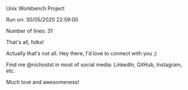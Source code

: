 Unix Workbench Project

Run on:
30/05/2020 22:59:00

Number of lines:
31

That's all, folks!



Actually that's not all. Hey there, I'd love to connect with you ;)

Find me @nichostst in most of social media: LinkedIn, GitHub, Instagram, etc.


Much love and awesomeness!

